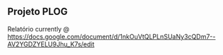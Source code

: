 ## Projeto PLOG

Relatório currently @ https://docs.google.com/document/d/1nkOuVtQLPLnSUaNy3cQDm7--AV2YGDZYELU9Jhu_K7s/edit
